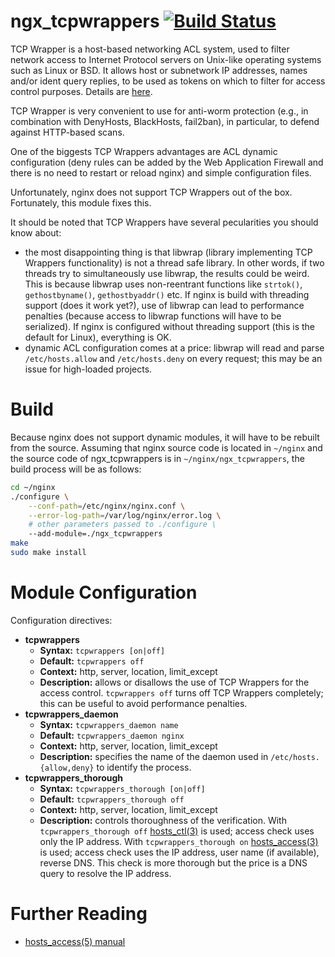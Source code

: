 # ngx_tcpwrappers [![Build Status](https://travis-ci.org/sjinks/ngx_tcpwrappers.svg?branch=master)](https://travis-ci.org/sjinks/ngx_tcpwrappers)

TCP Wrapper is a host-based networking ACL system, used to filter network access to Internet Protocol servers on
Unix-like operating systems such as Linux or BSD. It allows host or subnetwork IP addresses, names and/or ident
query replies, to be used as tokens on which to filter for access control purposes. Details are [here](http://linux.die.net/man/5/hosts_access).

TCP Wrapper is very convenient to use for anti-worm protection (e.g., in combination with DenyHosts, BlackHosts, fail2ban),
in particular, to defend against HTTP-based scans.

One of the biggests TCP Wrappers advantages are ACL dynamic configuration (deny rules can be added by the
Web Application Firewall and there is no need to restart or reload nginx) and simple configuration files.

Unfortunately, nginx does not support TCP Wrappers out of the box. Fortunately, this module fixes this.

It should be noted that TCP Wrappers have several pecularities you should know about:
* the most disappointing thing is that libwrap (library implementing TCP Wrappers functionality) is not a thread safe library.
In other words, if two threads try to simultaneously use libwrap, the results could be weird.
This is because libwrap uses non-reentrant functions like `strtok()`, `gethostbyname()`, `gethostbyaddr()` etc.
If nginx is build with threading support (does it work yet?), use of libwrap can lead to performance penalties
(because access to libwrap functions will have to be serialized). If nginx is configured without threading support
(this is the default for Linux), everything is OK.
* dynamic ACL configuration comes at a price: libwrap will read and parse `/etc/hosts.allow` and `/etc/hosts.deny`
on every request; this may be an issue for high-loaded projects.

# Build

Because nginx does not support dynamic modules, it will have to be rebuilt from the source.
Assuming that nginx source code is located in `~/nginx` and the source code of ngx_tcpwrappers is in `~/nginx/ngx_tcpwrappers`,
the build process will be as follows:

```bash
cd ~/nginx
./configure \
    --conf-path=/etc/nginx/nginx.conf \
    --error-log-path=/var/log/nginx/error.log \
    # other parameters passed to ./configure \
    --add-module=./ngx_tcpwrappers
make
sudo make install
```

# Module Configuration

Configuration directives:

* **tcpwrappers**
  * **Syntax:** `tcpwrappers [on|off]`
  * **Default:** `tcpwrappers off`
  * **Context:** http, server, location, limit_except
  * **Description:** allows or disallows the use of TCP Wrappers for the access control.
`tcpwrappers off` turns off TCP Wrappers completely; this can be useful to avoid performance penalties.
* **tcpwrappers_daemon**
  * **Syntax:** `tcpwrappers_daemon name`
  * **Default:** `tcpwrappers_daemon nginx`
  * **Context:** http, server, location, limit_except
  * **Description:** specifies the name of the daemon used in `/etc/hosts.{allow,deny}` to identify the process.
* **tcpwrappers_thorough**
  * **Syntax:** `tcpwrappers_thorough [on|off]`
  * **Default:** `tcpwrappers_thorough off`
  * **Context:** http, server, location, limit_except
  * **Description:** controls thoroughness of the verification.
With `tcpwrappers_thorough off` [hosts_ctl(3)](http://linux.die.net/man/3/hosts_ctl) is used; access check uses only the IP address.
With `tcpwrappers_thorough on` [hosts_access(3)](http://linux.die.net/man/3/hosts_access) is used; access check uses the IP address, user name (if available),
reverse DNS. This check is more thorough but the price is a DNS query to resolve the IP address.

# Further Reading
* [hosts_access(5) manual](http://linux.die.net/man/5/hosts_access)
